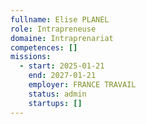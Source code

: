 ```yaml
---
fullname: Elise PLANEL
role: Intrapreneuse
domaine: Intraprenariat
competences: []
missions:
  - start: 2025-01-21
    end: 2027-01-21
    employer: FRANCE TRAVAIL
    status: admin
    startups: []
---
```

